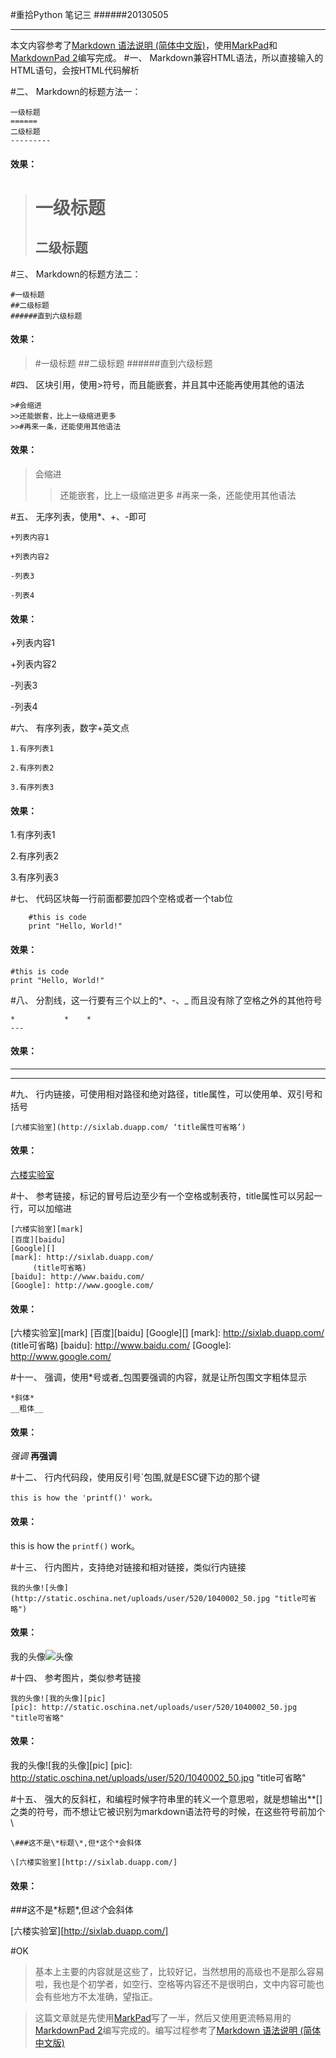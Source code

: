 #重拾Python 笔记三
######20130505
***
本文内容参考了[Markdown 语法说明 (简体中文版)][mk]，使用[MarkPad][]和[MarkdownPad 2][]编写完成。
#一、
Markdown兼容HTML语法，所以直接输入的HTML语句，会按HTML代码解析

#二、
Markdown的标题方法一：

    一级标题
    ======
    二级标题
    ---------

####    效果：
>一级标题
>======
>二级标题
>---------

#三、
Markdown的标题方法二：

    #一级标题
    ##二级标题
    ######直到六级标题

####    效果：
>#一级标题
>##二级标题
>######直到六级标题

#四、
区块引用，使用>符号，而且能嵌套，并且其中还能再使用其他的语法

    >#会缩进
    >>还能嵌套，比上一级缩进更多
    >>#再来一条，还能使用其他语法

####    效果：
>会缩进
>>还能嵌套，比上一级缩进更多
>>#再来一条，还能使用其他语法

#五、
无序列表，使用*、+、-即可

    +列表内容1

    +列表内容2

    -列表3

    -列表4

####    效果：
+列表内容1

+列表内容2

-列表3

-列表4

#六、
有序列表，数字+英文点

    1.有序列表1

    2.有序列表2

    3.有序列表3

####    效果：
1.有序列表1

2.有序列表2

3.有序列表3

#七、
代码区块每一行前面都要加四个空格或者一个tab位

    
        #this is code
        print "Hello, World!"

####    效果：
    #this is code
    print "Hello, World!"

#八、
分割线，这一行要有三个以上的*、-、_ 而且没有除了空格之外的其他符号

    *           *    *
    ---

####    效果：
*           *    *
---

#九、
行内链接，可使用相对路径和绝对路径，title属性，可以使用单、双引号和括号

    [六楼实验室](http://sixlab.duapp.com/ ‘title属性可省略’)
####    效果：
[六楼实验室](http://sixlab.duapp.com/ "title属性可省略")

#十、
参考链接，标记的冒号后边至少有一个空格或制表符，title属性可以另起一行，可以加缩进

    [六楼实验室][mark]
    [百度][baidu]
    [Google][]
    [mark]: http://sixlab.duapp.com/
         (title可省略)
    [baidu]: http://www.baidu.com/
    [Google]: http://www.google.com/

####    效果：
[六楼实验室][mark]
[百度][baidu]
[Google][]
[mark]: http://sixlab.duapp.com/
     (title可省略)
[baidu]: http://www.baidu.com/
[Google]: http://www.google.com/

#十一、
强调，使用*号或者_包围要强调的内容，就是让所包围文字粗体显示

    *斜体*
    __粗体__

####    效果：
*强调*
__再强调__

#十二、
行内代码段，使用反引号`包围,就是ESC键下边的那个键

    this is how the 'printf()' work。

####    效果：
this is how the `printf()` work。

#十三、
行内图片，支持绝对链接和相对链接，类似行内链接

	我的头像![头像](http://static.oschina.net/uploads/user/520/1040002_50.jpg "title可省略")

####    效果：
我的头像![头像](http://static.oschina.net/uploads/user/520/1040002_50.jpg "title可省略")

#十四、
参考图片，类似参考链接

    我的头像![我的头像][pic]
    [pic]: http://static.oschina.net/uploads/user/520/1040002_50.jpg "title可省略"

####    效果：
我的头像![我的头像][pic]
[pic]: http://static.oschina.net/uploads/user/520/1040002_50.jpg "title可省略"

#十五、
强大的反斜杠，和编程时候字符串里的转义一个意思啦，就是想输出**[]之类的符号，而不想让它被识别为markdown语法符号的时候，在这些符号前加个\

    \###这不是\*标题\*,但*这个*会斜体

    \[六楼实验室][http://sixlab.duapp.com/]

####    效果：
\###这不是\*标题\*,但*这个*会斜体

\[六楼实验室][http://sixlab.duapp.com/]

#OK
>基本上主要的内容就是这些了，比较好记，当然想用的高级也不是那么容易啦，我也是个初学者，如空行、空格等内容还不是很明白，文中内容可能也会有些地方不太准确，望指正。

>这篇文章就是先使用[MarkPad][]写了一半，然后又使用更流畅易用的[MarkdownPad 2][]编写完成的。编写过程参考了[Markdown 语法说明 (简体中文版)][mk]

[MarkPad]: http://code52.org/DownmarkerWPF/
[MarkdownPad 2]: [http://markdownpad.com]
[mk]: http://wowubuntu.com/markdown/#editor